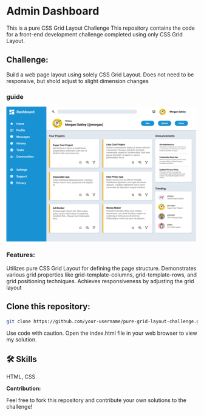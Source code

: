 
# Admin Dashboard
This is a pure CSS Grid Layout Challenge
This repository contains the code for a front-end development challenge completed using only CSS Grid Layout.

## Challenge:

Build a web page layout using solely CSS Grid Layout. Does not need to be responsive, but shold adjust to slight dimension changes

### guide
<img src="./assets/dashboard-project.png" width="500">

### Features:

Utilizes pure CSS Grid Layout for defining the page structure.
Demonstrates various grid properties like grid-template-columns, grid-template-rows, and grid positioning techniques.
Achieves responsiveness by adjusting the grid layout


## Clone this repository:

```bash
git clone https://github.com/your-username/pure-grid-layout-challenge.git
```
Use code with caution.
Open the index.html file in your web browser to view my solution.

## 🛠 Skills
HTML, CSS


**Contribution:**

Feel free to fork this repository and contribute your own solutions to the challenge!